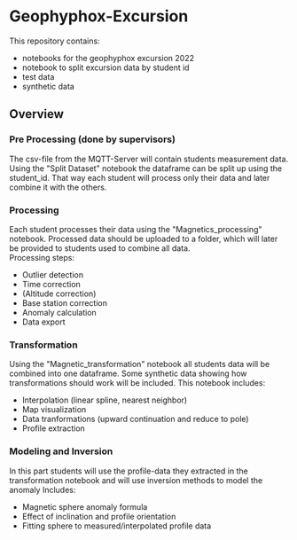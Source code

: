 # Geophyphox-Excursion
This repository contains:
- notebooks for the geophyphox excursion 2022 
- notebook to split excursion data by student id
- test data
- synthetic data

## Overview

### Pre Processing (done by supervisors)
The csv-file from the MQTT-Server will contain students measurement data. Using the "Split Dataset" notebook the dataframe can be split up using the
student_id. That way each student will process only their data and later combine it with the others.

### Processing
Each student processes their data using the "Magnetics_processing" notebook. Processed data should be uploaded to a folder, which will later be provided to students used to combine all data.  
Processing steps:
- Outlier detection
- Time correction
- (Altitude correction)
- Base station correction
- Anomaly calculation
- Data export

### Transformation
Using the "Magnetic_transformation" notebook all students data will be combined into one dataframe. Some synthetic data showing how transformations should work will be included.
This notebook includes:
- Interpolation (linear spline, nearest neighbor)   
- Map visualization   
- Data tranformations (upward continuation and reduce to pole)
- Profile extraction

### Modeling and Inversion
In this part students will use the profile-data they extracted in the transformation notebook and will use inversion methods to model the anomaly
Includes:
- Magnetic sphere anomaly formula
- Effect of inclination and profile orientation
- Fitting sphere to measured/interpolated profile data

